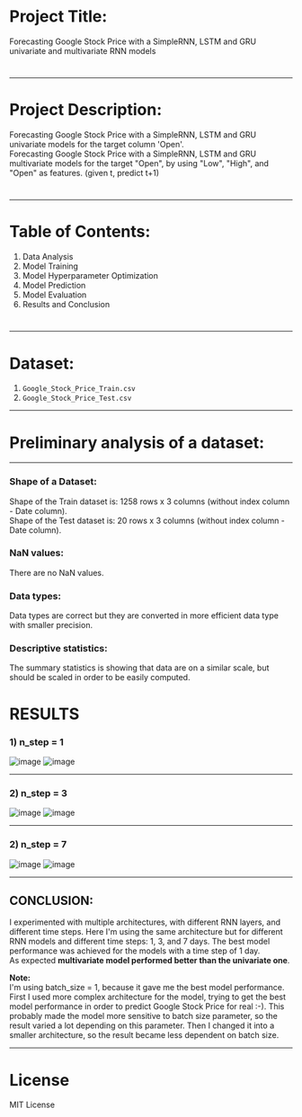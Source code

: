 # Project Title:
Forecasting Google Stock Price with a SimpleRNN, LSTM and GRU univariate and multivariate RNN models
#
---
# Project Description:
Forecasting Google Stock Price with a SimpleRNN, LSTM and GRU univariate models for the target column 'Open'.      
Forecasting Google Stock Price with a SimpleRNN, LSTM and GRU multivariate models for the target "Open", by using "Low", "High", and "Open" as features. (given t, predict t+1)
#
---
# Table of Contents:

  1. Data Analysis
  4. Model Training
  5. Model Hyperparameter Optimization
  6. Model Prediction
  7. Model Evaluation
  8. Results and Conclusion
#
---
# Dataset: 
1. `Google_Stock_Price_Train.csv`  
2. `Google_Stock_Price_Test.csv`

---
# Preliminary analysis of a dataset:
---
### Shape of a Dataset:     
Shape of the Train dataset is: 1258 rows x 3 columns (without index column - Date column).     
Shape of the Test dataset is: 20 rows x 3 columns (without index column - Date column).

### NaN values:  
There are no NaN values. 

### Data types:  
Data types are correct but they are converted in more efficient data type with smaller precision.  

### Descriptive statistics:
The summary statistics is showing that data are on a similar scale, but should be scaled in order to be easily computed. 

#
# RESULTS
####
### 1) n_step = 1
![image](https://github.com/VesnaPop-Dimitrijoska/RNN-Forecasting-Google-Stock-Price/assets/144008804/98d494f2-fdf4-4c59-9281-5f1397370cc7)
![image](https://github.com/VesnaPop-Dimitrijoska/RNN-Forecasting-Google-Stock-Price/assets/144008804/4e7acaac-32ba-468d-ac3a-b81b8b68cfb2)

---     
####
### 2) n_step = 3
![image](https://github.com/VesnaPop-Dimitrijoska/RNN-Forecasting-Google-Stock-Price/assets/144008804/480edda8-bf00-42d8-a3b1-9cc99688995a)
![image](https://github.com/VesnaPop-Dimitrijoska/RNN-Forecasting-Google-Stock-Price/assets/144008804/e6be20d2-5845-41f0-906d-2c3d21b2c67f)

---     
####
### 2) n_step = 7
![image](https://github.com/VesnaPop-Dimitrijoska/RNN-Forecasting-Google-Stock-Price/assets/144008804/0046998c-c824-41d4-93ab-3ecc5767ca14)
![image](https://github.com/VesnaPop-Dimitrijoska/RNN-Forecasting-Google-Stock-Price/assets/144008804/2650a643-1efd-4ded-8f1f-6fa12e920fe7)

---    
####
## CONCLUSION: 
I experimented with multiple architectures, with different RNN layers, and different time steps. 
Here I'm using the same architecture but for different RNN models and different time steps: 1, 3, and 7 days.
The best model performance was achieved for the models with a time step of 1 day.     
As expected **multivariate model performed better than the univariate one**.

**Note:**      
I'm using batch_size = 1, because it gave me the best model performance. First I used more complex architecture for the model, trying to get the best model performance in order to predict Google Stock Price for real :-). This probably made the model more sensitive to batch size parameter, so the result varied a lot depending on this parameter. Then I changed it into a smaller architecture, so the result became less dependent on batch size.

---
#
# License
MIT License
#


